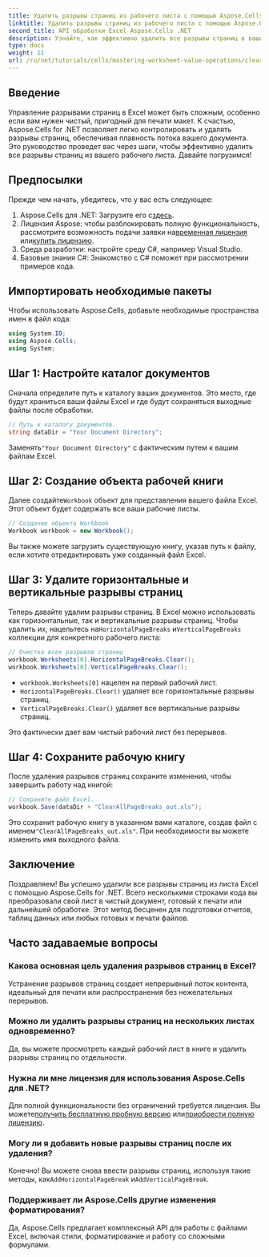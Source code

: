 ```yaml
---
title: Удалить разрывы страниц из рабочего листа с помощью Aspose.Cells
linktitle: Удалить разрывы страниц из рабочего листа с помощью Aspose.Cells
second_title: API обработки Excel Aspose.Cells .NET
description: Узнайте, как эффективно удалить все разрывы страниц в ваших листах Excel с помощью Aspose.Cells для .NET. Это пошаговое руководство упрощает процесс.
type: docs
weight: 11
url: /ru/net/tutorials/cells/mastering-worksheet-value-operations/clear-page-breaks/
---
```

## Введение

Управление разрывами страниц в Excel может быть сложным, особенно если вам нужен чистый, пригодный для печати макет. К счастью, Aspose.Cells for .NET позволяет легко контролировать и удалять разрывы страниц, обеспечивая плавность потока вашего документа. Это руководство проведет вас через шаги, чтобы эффективно удалить все разрывы страниц из вашего рабочего листа. Давайте погрузимся!

## Предпосылки

Прежде чем начать, убедитесь, что у вас есть следующее:

1.  Aspose.Cells для .NET: Загрузите его с[здесь](https://releases.aspose.com/cells/net/).
2.  Лицензия Aspose: чтобы разблокировать полную функциональность, рассмотрите возможность подачи заявки на[временная лицензия](https://purchase.aspose.com/temporary-license/) или[купить лицензию](https://purchase.aspose.com/buy).
3. Среда разработки: настройте среду C#, например Visual Studio.
4. Базовые знания C#: Знакомство с C# поможет при рассмотрении примеров кода.

## Импортировать необходимые пакеты

Чтобы использовать Aspose.Cells, добавьте необходимые пространства имен в файл кода:

```csharp
using System.IO;
using Aspose.Cells;
using System;
```

## Шаг 1: Настройте каталог документов

Сначала определите путь к каталогу ваших документов. Это место, где будут храниться ваши файлы Excel и где будут сохраняться выходные файлы после обработки.

```csharp
// Путь к каталогу документов.
string dataDir = "Your Document Directory";
```

 Заменять`"Your Document Directory"` с фактическим путем к вашим файлам Excel.

## Шаг 2: Создание объекта рабочей книги

 Далее создайте`Workbook` объект для представления вашего файла Excel. Этот объект будет содержать все ваши рабочие листы.

```csharp
// Создание объекта Workbook
Workbook workbook = new Workbook();
```

Вы также можете загрузить существующую книгу, указав путь к файлу, если хотите отредактировать уже созданный файл Excel.

## Шаг 3: Удалите горизонтальные и вертикальные разрывы страниц

 Теперь давайте удалим разрывы страниц. В Excel можно использовать как горизонтальные, так и вертикальные разрывы страниц. Чтобы удалить их, нацельтесь на`HorizontalPageBreaks` и`VerticalPageBreaks` коллекции для конкретного рабочего листа:

```csharp
// Очистка всех разрывов страниц
workbook.Worksheets[0].HorizontalPageBreaks.Clear();
workbook.Worksheets[0].VerticalPageBreaks.Clear();
```

- `workbook.Worksheets[0]` нацелен на первый рабочий лист.
- `HorizontalPageBreaks.Clear()` удаляет все горизонтальные разрывы страниц.
- `VerticalPageBreaks.Clear()` удаляет все вертикальные разрывы страниц.

Это фактически дает вам чистый рабочий лист без перерывов.

## Шаг 4: Сохраните рабочую книгу

После удаления разрывов страниц сохраните изменения, чтобы завершить работу над книгой:

```csharp
// Сохраните файл Excel.
workbook.Save(dataDir + "ClearAllPageBreaks_out.xls");
```

 Это сохранит рабочую книгу в указанном вами каталоге, создав файл с именем`"ClearAllPageBreaks_out.xls"`. При необходимости вы можете изменить имя выходного файла.

## Заключение

Поздравляем! Вы успешно удалили все разрывы страниц из листа Excel с помощью Aspose.Cells for .NET. Всего несколькими строками кода вы преобразовали свой лист в чистый документ, готовый к печати или дальнейшей обработке. Этот метод бесценен для подготовки отчетов, таблиц данных или любых готовых к печати файлов.

## Часто задаваемые вопросы

### Какова основная цель удаления разрывов страниц в Excel?  
Устранение разрывов страниц создает непрерывный поток контента, идеальный для печати или распространения без нежелательных перерывов.

### Можно ли удалить разрывы страниц на нескольких листах одновременно?  
Да, вы можете просмотреть каждый рабочий лист в книге и удалить разрывы страниц по отдельности.

### Нужна ли мне лицензия для использования Aspose.Cells для .NET?  
 Для полной функциональности без ограничений требуется лицензия. Вы можете[получить бесплатную пробную версию](https://releases.aspose.com/) или[приобрести полную лицензию](https://purchase.aspose.com/buy).

### Могу ли я добавить новые разрывы страниц после их удаления?  
 Конечно! Вы можете снова ввести разрывы страниц, используя такие методы, как`AddHorizontalPageBreak` и`AddVerticalPageBreak`.

### Поддерживает ли Aspose.Cells другие изменения форматирования?  
Да, Aspose.Cells предлагает комплексный API для работы с файлами Excel, включая стили, форматирование и работу со сложными формулами.